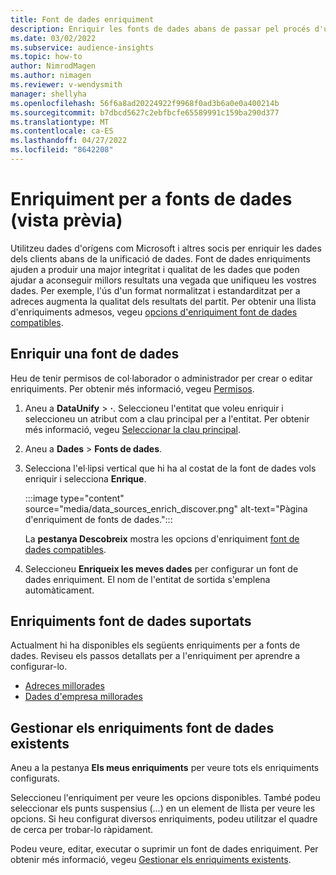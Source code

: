```yaml
---
title: Font de dades enriquiment
description: Enriquir les fonts de dades abans de passar pel procés d'unificació de dades.
ms.date: 03/02/2022
ms.subservice: audience-insights
ms.topic: how-to
author: NimrodMagen
ms.author: nimagen
ms.reviewer: v-wendysmith
manager: shellyha
ms.openlocfilehash: 56f6a8ad20224922f9968f0ad3b6a0e0a400214b
ms.sourcegitcommit: b7dbcd5627c2ebfbcfe65589991c159ba290d377
ms.translationtype: MT
ms.contentlocale: ca-ES
ms.lasthandoff: 04/27/2022
ms.locfileid: "8642208"
---
```

# <a name="enrichment-for-data-sources-preview"></a>Enriquiment per a fonts de dades (vista prèvia)

Utilitzeu dades d'orígens com Microsoft i altres socis per enriquir les dades dels clients abans de la unificació de dades. Font de dades enriquiments ajuden a produir una major integritat i qualitat de les dades que poden ajudar a aconseguir millors resultats una vegada que unifiqueu les vostres dades. Per exemple, l'ús d'un format normalitzat i estandarditzat per a adreces augmenta la qualitat dels resultats del partit. Per obtenir una llista d'enriquiments admesos, vegeu [opcions d'enriquiment font de dades compatibles](#supported-data-source-enrichments).

## <a name="enrich-a-data-source"></a>Enriquir una font de dades

Heu de tenir permisos de col·laborador o administrador per crear o editar enriquiments. Per obtenir més informació, vegeu [Permisos](permissions.md).  

1. Aneu a **DataUnify** > **·**. Seleccioneu l'entitat que voleu enriquir i seleccioneu un atribut com a clau principal per a l'entitat. Per obtenir més informació, vegeu [Seleccionar la clau principal](map-entities.md#select-primary-key-and-semantic-type-for-attributes).

1. Aneu a **Dades** > **Fonts de dades**.
 
1. Selecciona l'el·lipsi vertical que hi ha al costat de la font de dades vols enriquir i selecciona **Enrique**.

   :::image type="content" source="media/data_sources_enrich_discover.png" alt-text="Pàgina d'enriquiment de fonts de dades.":::

   La **pestanya Descobreix** mostra les opcions d'enriquiment [font de dades compatibles](#supported-data-source-enrichments).

1. Seleccioneu **Enriqueix les meves dades** per configurar un font de dades enriquiment. El nom de l'entitat de sortida s'emplena automàticament.

## <a name="supported-data-source-enrichments"></a>Enriquiments font de dades suportats

Actualment hi ha disponibles els següents enriquiments per a fonts de dades. Reviseu els passos detallats per a l'enriquiment per aprendre a configurar-lo.

- [Adreces millorades](enrichment-enhanced-addresses.md)
- [Dades d'empresa millorades](enrichment-enhanced-company-data.md)

## <a name="manage-existing-data-source-enrichments"></a>Gestionar els enriquiments font de dades existents

Aneu a la pestanya **Els meus enriquiments** per veure tots els enriquiments configurats.

Seleccioneu l'enriquiment per veure les opcions disponibles. També podeu seleccionar els punts suspensius (...) en un element de llista per veure les opcions. Si heu configurat diversos enriquiments, podeu utilitzar el quadre de cerca per trobar-lo ràpidament.

Podeu veure, editar, executar o suprimir un font de dades enriquiment. Per obtenir més informació, vegeu [Gestionar els enriquiments existents](enrichment-hub.md).
